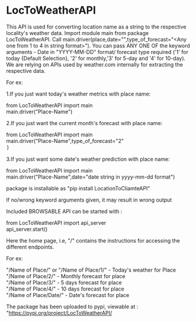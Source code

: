 # LocToWeatherAPI

This API is used for converting location name as a string to the respective locality's weather data. Import module main from package LocToWeatherAPI. Call main.driver(place,date="<date in string format>",type_of_forecast="<Any one from 1 to 4 in string format>"). You can pass ANY ONE OF the keyword arguments - Date in "YYYY-MM-DD" format/ forecast type required ('1' for today {Default Selection}, '2' for monthly,'3' for 5-day and '4' for 10-day). We are relying on APIs used by weather.com internally for extracting the respective data.

For ex:<br/>

1.If you just want today's weather metrics with place name: <br/>

from LocToWeatherAPI import main<br/>
main.driver("Place-Name")<br/>

2.If you just want the current month's forecast with place name: <br/>

from LocToWeatherAPI import main<br/>
main.driver("Place-Name",type_of_forecast="2"<option for monthly data>)<br/>

3.If you just want some date's weather prediction with place name: <br/>

from LocToWeatherAPI import main<br/>
main.driver("Place-Name",date="date string in yyyy-mm-dd format")<br/>

package is installable as "pip install LocationToCliamteAPI"<br/>

If no/wrong keyword arguments given, it may result in wrong output<br/>

Included BROWSABLE API can be started with :<br/>

from LocToWeatherAPI import api_server<br/>
api_server.start()<br/>

Here the home page, i.e, "/" contains the instructions for accessing the different endpoints.<br/>

For ex:<br/>

"/Name of Place/" or "/Name of Place/1/" - Today's weather for Place<br/>
"/Name of Place/2/" - Monthly forecast for place<br/>
"/Name of Place/3/" - 5 days forecast for place<br/>
"/Name of Place/4/" - 10 days forecast for place<br/>
"/Name of Place/Date/" - Date's forecast for place<br/>

The package has been uploaded to pypi, viewable at : "https://pypi.org/project/LocToWeatherAPI/
